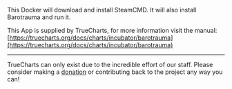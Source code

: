 This Docker will download and install SteamCMD. It will also install Barotrauma and run it.


This App is supplied by TrueCharts, for more information visit the manual: [https://truecharts.org/docs/charts/incubator/barotrauma](https://truecharts.org/docs/charts/incubator/barotrauma)

---

TrueCharts can only exist due to the incredible effort of our staff.
Please consider making a [donation](https://truecharts.org/docs/about/sponsor) or contributing back to the project any way you can!
